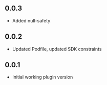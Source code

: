 ## 0.0.3

* Added null-safety

## 0.0.2

* Updated Podfile, updated SDK constraints


## 0.0.1

* Initial working plugin version
